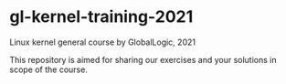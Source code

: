 # gl-kernel-training-2021
Linux kernel general course by GlobalLogic, 2021

This repository is aimed for sharing our exercises and your solutions in scope of the course.


